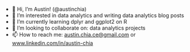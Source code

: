 - 👋 Hi, I’m Austin! (@austinchia)
- 👀 I’m interested in data analytics and writing data analytics blog posts
- 🌱 I’m currently learning dplyr and ggplot2 on R
- 💞️ I’m looking to collaborate on: data analytics projects
- 📫 How to reach me: austin.chia.ce@gmail.com or www.linkedin.com/in/austin-chia
